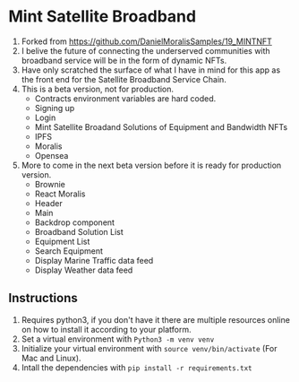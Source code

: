 # Mint Satellite Broadband
1. Forked from https://github.com/DanielMoralisSamples/19_MINTNFT
2. I belive the future of connecting the underserved communities with  broadband service will be in the form of dynamic NFTs.
3. Have only scratched the surface of what I have in mind for this app as the front end for the Satellite Broadband Service Chain.
4. This is a beta version, not for production.
   - Contracts environment variables are hard coded.
   - Signing up
   - Login
   - Mint Satellite Broadand Solutions of Equipment and Bandwidth NFTs
   - IPFS
   - Moralis
   - Opensea
5. More to come in the next beta version before it is ready for production version.
   - Brownie
   - React Moralis
   - Header 
   - Main
   - Backdrop component
   - Broadband Solution List
   - Equipment List
   - Search Equipment
   - Display Marine Traffic data feed
   - Display Weather data feed

## Instructions
1. Requires python3, if you don't have it there are multiple resources online on how to install it according to your platform.
2. Set a virtual environment with `Python3 -m venv venv`
3. Initialize your virtual environment with `source venv/bin/activate` (For Mac and Linux).
4. Intall the dependencies with `pip install -r requirements.txt`
